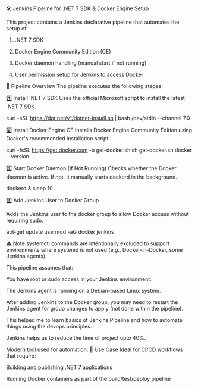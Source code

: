 🛠️ Jenkins Pipeline for .NET 7 SDK & Docker Engine Setup

This project contains a Jenkins declarative pipeline that automates the setup of

1) .NET 7 SDK

2) Docker Engine Community Edition (CE)

3) Docker daemon handling (manual start if not running)

4) User permission setup for Jenkins to access Docker

📜 Pipeline Overview
The pipeline executes the following stages:

1️⃣ Install .NET 7 SDK
Uses the official Microsoft script to install the latest .NET 7 SDK.

curl -sSL https://dot.net/v1/dotnet-install.sh | bash /dev/stdin --channel 7.0

2️⃣ Install Docker Engine CE
Installs Docker Engine Community Edition using Docker's recommended installation script.

curl -fsSL https://get.docker.com -o get-docker.sh
sh get-docker.sh
docker --version

3️⃣ Start Docker Daemon (If Not Running)
Checks whether the Docker daemon is active. If not, it manually starts dockerd in the background.

dockerd & sleep 10

4️⃣ Add Jenkins User to Docker Group

Adds the Jenkins user to the docker group to allow Docker access without requiring sudo.

apt-get update
usermod -aG docker jenkins

⚠️ Note
systemctl commands are intentionally excluded to support environments where systemd is not used (e.g., Docker-in-Docker, some Jenkins agents).

This pipeline assumes that:

You have root or sudo access in your Jenkins environment.

The Jenkins agent is running on a Debian-based Linux system.

After adding Jenkins to the Docker group, you may need to restart the Jenkins agent for group changes to apply (not done within the pipeline).

This helped me to learn basics of Jenkins Pipeline and how to automate things using the devops principles.

Jenkins helps us to reduce the time of project upto 40%.

Modern tool used for automation.
🧪 Use Case
Ideal for CI/CD workflows that require:

Building and publishing .NET 7 applications

Running Docker containers as part of the build/test/deploy pipeline
